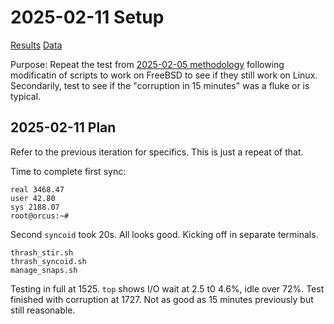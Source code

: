 # 2025-02-11 Setup

[Results](./results.md)
[Data](./data.md)

Purpose: Repeat the test from [2025-02-05 methodology](./../2025-02-05_methodology/setup.md) following modificatin of scripts to work on FreeBSD to see if they still work on Linux. Secondarily, test to see if the "corruption in 15 minutes" was a fluke or is typical.

## 2025-02-11 Plan

Refer to the previous iteration for specifics. This is just a repeat of that.

Time to complete first sync:

```text
real 3468.47
user 42.80
sys 2188.07
root@orcus:~#
```

Second `syncoid` took 20s. All looks good. Kicking off in separate terminals.

```text
thrash_stir.sh
thrash_syncoid.sh
manage_snaps.sh
```

Testing in full at 1525. `top` shows I/O wait at 2.5 t0 4.6%, idle over 72%. Test finished with corruption at 1727. Not as good as 15 minutes previously but still reasonable.
